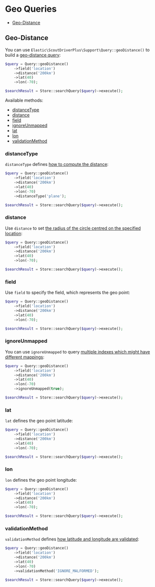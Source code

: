 # Geo Queries

* [Geo-Distance](#geo-distance)

## Geo-Distance

You can use `Elastic\ScoutDriverPlus\Support\Query::geoDistance()` to build a [geo-distance query](https://www.elastic.co/guide/en/elasticsearch/reference/current/query-dsl-geo-distance-query.html#query-dsl-geo-distance-query):

```php
$query = Query::geoDistance()
    ->field('location')
    ->distance('200km')
    ->lat(40)
    ->lon(-70);

$searchResult = Store::searchQuery($query)->execute();
```

Available methods:

* [distanceType](#geo-distance-distance-type)
* [distance](#geo-distance-distance)
* [field](#geo-distance-field)
* [ignoreUnmapped](#geo-distance-ignore-unmapped)
* [lat](#geo-distance-lat)
* [lon](#geo-distance-lon)
* [validationMethod](#geo-distance-validation-method)

### <a name="geo-distance-distance-type"></a> distanceType

`distanceType` defines [how to compute the distance](https://www.elastic.co/guide/en/elasticsearch/reference/current/query-dsl-geo-distance-query.html#_options_2):

```php
$query = Query::geoDistance()
    ->field('location')
    ->distance('200km')
    ->lat(40)
    ->lon(-70)
    ->distanceType('plane');

$searchResult = Store::searchQuery($query)->execute();
```

### <a name="geo-distance-distance"></a> distance

Use `distance` to set [the radius of the circle centred on the specified location](https://www.elastic.co/guide/en/elasticsearch/reference/current/query-dsl-geo-distance-query.html#_options_2):

```php
$query = Query::geoDistance()
    ->field('location')
    ->distance('200km')
    ->lat(40)
    ->lon(-70);

$searchResult = Store::searchQuery($query)->execute();
```

### <a name="geo-distance-field"></a> field

Use `field` to specify the field, which represents the geo point:

```php
$query = Query::geoDistance()
    ->field('location')
    ->distance('200km')
    ->lat(40)
    ->lon(-70);

$searchResult = Store::searchQuery($query)->execute();
```

### <a name="geo-distance-ignore-unmapped"></a> ignoreUnmapped

You can use `ignoreUnmapped` to query [multiple indexes which might have different mappings](https://www.elastic.co/guide/en/elasticsearch/reference/current/query-dsl-geo-distance-query.html#_ignore_unmapped_2):

```php
$query = Query::geoDistance()
    ->field('location')
    ->distance('200km')
    ->lat(40)
    ->lon(-70)
    ->ignoreUnmapped(true);

$searchResult = Store::searchQuery($query)->execute();
```

### <a name="geo-distance-lat"></a> lat

`lat` defines the geo point latitude:

```php
$query = Query::geoDistance()
    ->field('location')
    ->distance('200km')
    ->lat(40)
    ->lon(-70);

$searchResult = Store::searchQuery($query)->execute();
```

### <a name="geo-distance-lon"></a> lon

`lon` defines the geo point longitude:

```php
$query = Query::geoDistance()
    ->field('location')
    ->distance('200km')
    ->lat(40)
    ->lon(-70);

$searchResult = Store::searchQuery($query)->execute();
```

### <a name="geo-distance-validation-method"></a> validationMethod

`validationMethod` defines [how latitude and longitude are validated](https://www.elastic.co/guide/en/elasticsearch/reference/current/query-dsl-geo-distance-query.html#_options_2):

```php
$query = Query::geoDistance()
    ->field('location')
    ->distance('200km')
    ->lat(40)
    ->lon(-70)
    ->validationMethod('IGNORE_MALFORMED');

$searchResult = Store::searchQuery($query)->execute();
```
